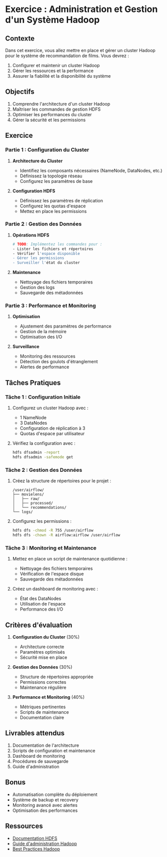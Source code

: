 # Exercice : Administration et Gestion d'un Système Hadoop

## Contexte
Dans cet exercice, vous allez mettre en place et gérer un cluster Hadoop pour le système de recommandation de films. Vous devrez :
1. Configurer et maintenir un cluster Hadoop
2. Gérer les ressources et la performance
3. Assurer la fiabilité et la disponibilité du système

## Objectifs
1. Comprendre l'architecture d'un cluster Hadoop
2. Maîtriser les commandes de gestion HDFS
3. Optimiser les performances du cluster
4. Gérer la sécurité et les permissions

## Exercice

### Partie 1 : Configuration du Cluster
1. **Architecture du Cluster**
   - Identifiez les composants nécessaires (NameNode, DataNodes, etc.)
   - Définissez la topologie réseau
   - Configurez les paramètres de base

2. **Configuration HDFS**
   - Définissez les paramètres de réplication
   - Configurez les quotas d'espace
   - Mettez en place les permissions

### Partie 2 : Gestion des Données
1. **Opérations HDFS**
   ```bash
   # TODO: Implémentez les commandes pour :
   - Lister les fichiers et répertoires
   - Vérifier l'espace disponible
   - Gérer les permissions
   - Surveiller l'état du cluster
   ```

2. **Maintenance**
   - Nettoyage des fichiers temporaires
   - Gestion des logs
   - Sauvegarde des métadonnées

### Partie 3 : Performance et Monitoring
1. **Optimisation**
   - Ajustement des paramètres de performance
   - Gestion de la mémoire
   - Optimisation des I/O

2. **Surveillance**
   - Monitoring des ressources
   - Détection des goulots d'étranglement
   - Alertes de performance

## Tâches Pratiques

### Tâche 1 : Configuration Initiale
1. Configurez un cluster Hadoop avec :
   - 1 NameNode
   - 3 DataNodes
   - Configuration de réplication à 3
   - Quotas d'espace par utilisateur

2. Vérifiez la configuration avec :
   ```bash
   hdfs dfsadmin -report
   hdfs dfsadmin -safemode get
   ```

### Tâche 2 : Gestion des Données
1. Créez la structure de répertoires pour le projet :
   ```
   /user/airflow/
   ├── movielens/
   │   ├── raw/
   │   ├── processed/
   │   └── recommendations/
   └── logs/
   ```

2. Configurez les permissions :
   ```bash
   hdfs dfs -chmod -R 755 /user/airflow
   hdfs dfs -chown -R airflow:airflow /user/airflow
   ```

### Tâche 3 : Monitoring et Maintenance
1. Mettez en place un script de maintenance quotidienne :
   - Nettoyage des fichiers temporaires
   - Vérification de l'espace disque
   - Sauvegarde des métadonnées

2. Créez un dashboard de monitoring avec :
   - État des DataNodes
   - Utilisation de l'espace
   - Performance des I/O

## Critères d'évaluation
1. **Configuration du Cluster** (30%)
   - Architecture correcte
   - Paramètres optimisés
   - Sécurité mise en place

2. **Gestion des Données** (30%)
   - Structure de répertoires appropriée
   - Permissions correctes
   - Maintenance régulière

3. **Performance et Monitoring** (40%)
   - Métriques pertinentes
   - Scripts de maintenance
   - Documentation claire

## Livrables attendus
1. Documentation de l'architecture
2. Scripts de configuration et maintenance
3. Dashboard de monitoring
4. Procédures de sauvegarde
5. Guide d'administration

## Bonus
- Automatisation complète du déploiement
- Système de backup et recovery
- Monitoring avancé avec alertes
- Optimisation des performances

## Ressources
- [Documentation HDFS](https://hadoop.apache.org/docs/current/hadoop-project-dist/hadoop-hdfs/HdfsUserGuide.html)
- [Guide d'administration Hadoop](https://hadoop.apache.org/docs/current/hadoop-project-dist/hadoop-common/AdminGuide.html)
- [Best Practices Hadoop](https://hadoop.apache.org/docs/current/hadoop-project-dist/hadoop-common/ClusterSetup.html) 